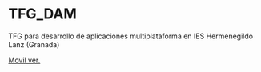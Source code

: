 # TFG_DAM
TFG para desarrollo de aplicaciones multiplataforma en IES Hermenegildo Lanz (Granada)

[Movil ver.](https://github.com/OteloxESP/TFG_DAMPC)
